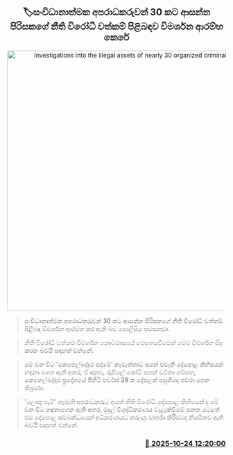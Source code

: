 <p align='center'><b><h2 align='center' title='Investigations into the illegal assets of nearly 30 organized criminals begin'>🏷සංවිධානාත්මක අපරාධකරුවන් 30 කට ආසන්න පිරිසකගේ නීති විරෝධී වත්කම් පිළිබඳව විමර්ශන ආරම්භ කෙරේ</h2></b></p>
<p align='center'><img src='https://helakuru.sgp1.cdn.digitaloceanspaces.com/esana/images/lib/srilanka-police[1].jpg' width='600' alt='Investigations into the illegal assets of nearly 30 organized criminals begin'></p>

> සංවිධානාත්මක අපරාධකරුවන් 30 කට ආසන්න පිරිසකගේ නීති විරෝධී වත්කම් පිළිබඳ විමර්ශන ආරම්භ කර ඇති බව පොලිසිය පවසනවා.

> නීති විරෝධී වත්කම් විමර්ශන කොට්ඨාසයේ මෙහෙයවීමෙන් මෙම විමර්ශන සිදු කරන බවයි සඳහන් වන්නේ.

> මේ වන විට 'කෙහෙල්බද්දර පද්මේ' නැමැත්තාට අයත් එවැනි දේපොළ කිහිපයක් හඳුනා ගෙන ඇති අතර, ඒ අනුව, රුපියල් කෝටි පහක් වටිනා ගම්පහ, කෙහෙල්බද්දර ප්‍රදේශයේ පිහිටි පර්චස් 28 ක දේපළක් පසුගියදා පවරා ගෙන තිබුණා.

> 'ලොකු පැටී' නැමැති අපරාධකරුට අයත් නීති විරෝධී දේපොළ කිහිපයක් ද මේ වන විට හඳුනාගෙන ඇති අතර, මුදල් විශුද්ධිකරණය වැළැක්වීමේ පනත යටතේ එම දේපොළ සම්බන්ධයෙන් අධිකරණයට කරුණු වාර්තා කිරීමටද නියමිතව ඇති බවයි සඳහන් වන්නේ.



<h3 align='right'><a href='https://www.helakuru.lk/esana/p/114755/'>📅 2025-10-24 12:20:00</a></h3>
